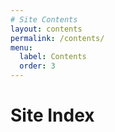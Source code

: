 ```yaml
---
# Site Contents
layout: contents
permalink: /contents/
menu:
  label: Contents
  order: 3
---
```


# Site Index
